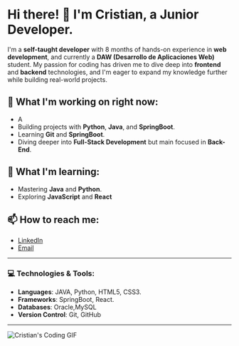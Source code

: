 # Hi there! 👋 I'm Cristian, a Junior Developer.

I'm a **self-taught developer** with 8 months of hands-on experience in **web development**, and currently a **DAW (Desarrollo de Aplicaciones Web)** student. My passion for coding has driven me to dive deep into **frontend** and **backend** technologies, and I'm eager to expand my knowledge further while building real-world projects.

## 🚀 What I'm working on right now:
- A
- Building projects with **Python**, **Java**, and **SpringBoot**.
- Learning **Git** and **SpringBoot**.
- Diving deeper into **Full-Stack Development** but main focused in **Back-End**.

## 🌱 What I'm learning:
- Mastering **Java** and **Python**.
- Exploring **JavaScript** and **React**


## 📫 How to reach me:
- [LinkedIn](https://www.linkedin.com/in/cristianmoranorodriguez)
- [Email](mailto:cristian.morano@hotmail.com)

---

### 💻 Technologies & Tools:

- **Languages**: JAVA, Python, HTML5, CSS3. 
- **Frameworks**: SpringBoot, React.
- **Databases**: Oracle,MySQL
- **Version Control**: Git, GitHub

---

![Cristian's Coding GIF](https://media.tenor.com/K7KPyRmZs2wAAAAM/keyboard-fast-typing.gif)
